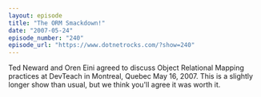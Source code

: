 ```yaml
---
layout: episode
title: "The ORM Smackdown!"
date: "2007-05-24"
episode_number: "240"
episode_url: "https://www.dotnetrocks.com/?show=240"
---
```


Ted Neward and Oren Eini agreed to discuss Object Relational Mapping practices at DevTeach in Montreal, Quebec May 16, 2007. This is a slightly longer show than usual, but we think you'll agree it was worth it.
